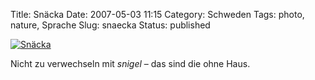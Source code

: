 Title: Snäcka
Date: 2007-05-03 11:15
Category: Schweden
Tags: photo, nature, Sprache
Slug: snaecka
Status: published

[![Snäcka](/pic/schnecke_s.jpg "Snäcka")](/pic/schnecke_l.jpg)

Nicht zu verwechseln mit *snigel* – das sind die ohne Haus.

